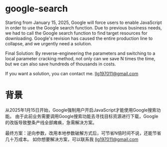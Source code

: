 # google-search
Starting from January 15, 2025, Google will force users to enable JavaScript in order to use the Google search function. Due to previous business needs, we had to call the Google search function to find target resources for downloading. Google's revision has caused the entire production line to collapse, and we urgently need a solution.

Final Solution: By reverse-engineering the parameters and switching to a local parameter cracking method, not only can we save N times the time, but we can also save hundreds of thousands in costs.

If you want a solution, you can contact me.
llg197011@gmail.com

# 背景
从2025年1月15日开始，Google强制用户开启JavaScript才能使用Google搜索功能。
由于此前业务需要调用Google搜索功能去寻找目标资源进行下载，Google的改版导致整条产线全部瘫痪，急需解决方案。

最终方案：逆向参数，改用本地参数破解方式后，可节省N倍时间不说，还能节省几十万成本。
如你想要解决方案，可以联系我
llg197011@gmail.com
